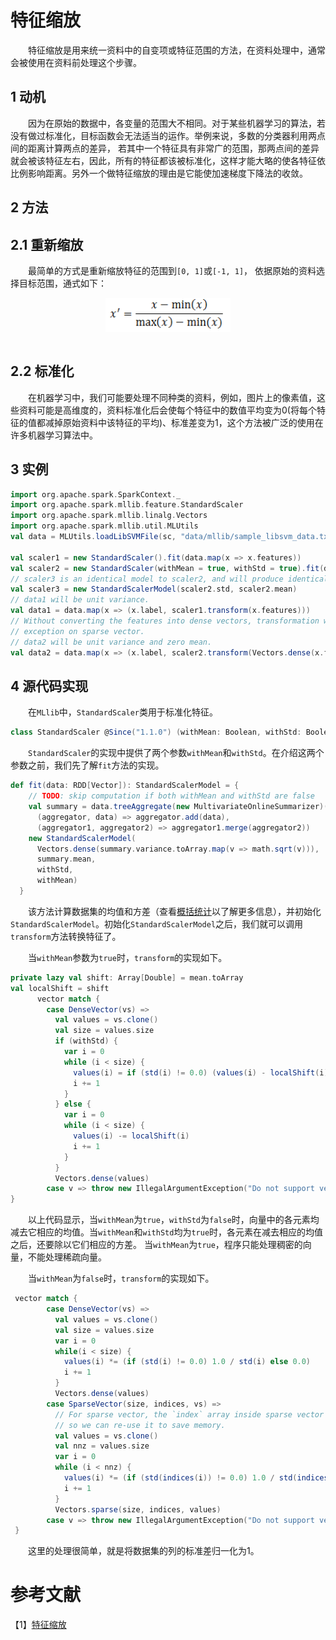 # 特征缩放

&emsp;&emsp;特征缩放是用来统一资料中的自变项或特征范围的方法，在资料处理中，通常会被使用在资料前处理这个步骤。

## 1 动机

&emsp;&emsp;因为在原始的数据中，各变量的范围大不相同。对于某些机器学习的算法，若没有做过标准化，目标函数会无法适当的运作。举例来说，多数的分类器利用两点间的距离计算两点的差异，
若其中一个特征具有非常广的范围，那两点间的差异就会被该特征左右，因此，所有的特征都该被标准化，这样才能大略的使各特征依比例影响距离。另外一个做特征缩放的理由是它能使加速梯度下降法的收敛。

## 2 方法

## 2.1 重新缩放

&emsp;&emsp;最简单的方式是重新缩放特征的范围到`[0, 1]`或`[-1, 1]`， 依据原始的资料选择目标范围，通式如下：

<div  align="center"><img src="imgs/3.1.png" width = "200" height = "55" alt="3.1" align="center" /></div><br>

## 2.2 标准化

&emsp;&emsp;在机器学习中，我们可能要处理不同种类的资料，例如，图片上的像素值，这些资料可能是高维度的，资料标准化后会使每个特征中的数值平均变为0(将每个特征的值都减掉原始资料中该特征的平均)、标准差变为1，这个方法被广泛的使用在许多机器学习算法中。

## 3 实例

```scala
import org.apache.spark.SparkContext._
import org.apache.spark.mllib.feature.StandardScaler
import org.apache.spark.mllib.linalg.Vectors
import org.apache.spark.mllib.util.MLUtils
val data = MLUtils.loadLibSVMFile(sc, "data/mllib/sample_libsvm_data.txt")

val scaler1 = new StandardScaler().fit(data.map(x => x.features))
val scaler2 = new StandardScaler(withMean = true, withStd = true).fit(data.map(x => x.features))
// scaler3 is an identical model to scaler2, and will produce identical transformations
val scaler3 = new StandardScalerModel(scaler2.std, scaler2.mean)
// data1 will be unit variance.
val data1 = data.map(x => (x.label, scaler1.transform(x.features)))
// Without converting the features into dense vectors, transformation with zero mean will raise
// exception on sparse vector.
// data2 will be unit variance and zero mean.
val data2 = data.map(x => (x.label, scaler2.transform(Vectors.dense(x.features.toArray))))
```

## 4 源代码实现

&emsp;&emsp;在`MLlib`中，`StandardScaler`类用于标准化特征。

```scala
class StandardScaler @Since("1.1.0") (withMean: Boolean, withStd: Boolean)
```
&emsp;&emsp;`StandardScaler`的实现中提供了两个参数`withMean`和`withStd`。在介绍这两个参数之前，我们先了解`fit`方法的实现。

```scala
def fit(data: RDD[Vector]): StandardScalerModel = {
    // TODO: skip computation if both withMean and withStd are false
    val summary = data.treeAggregate(new MultivariateOnlineSummarizer)(
      (aggregator, data) => aggregator.add(data),
      (aggregator1, aggregator2) => aggregator1.merge(aggregator2))
    new StandardScalerModel(
      Vectors.dense(summary.variance.toArray.map(v => math.sqrt(v))),
      summary.mean,
      withStd,
      withMean)
  }
```
&emsp;&emsp;该方法计算数据集的均值和方差（查看[概括统计](../基本统计/summary-statistics.md)以了解更多信息），并初始化`StandardScalerModel`。初始化`StandardScalerModel`之后，我们就可以调用`transform`方法转换特征了。

&emsp;&emsp;当`withMean`参数为`true`时，`transform`的实现如下。

```scala
private lazy val shift: Array[Double] = mean.toArray
val localShift = shift
      vector match {
        case DenseVector(vs) =>
          val values = vs.clone()
          val size = values.size
          if (withStd) {
            var i = 0
            while (i < size) {
              values(i) = if (std(i) != 0.0) (values(i) - localShift(i)) * (1.0 / std(i)) else 0.0
              i += 1
            }
          } else {
            var i = 0
            while (i < size) {
              values(i) -= localShift(i)
              i += 1
            }
          }
          Vectors.dense(values)
        case v => throw new IllegalArgumentException("Do not support vector type " + v.getClass)
}
```
&emsp;&emsp;以上代码显示，当`withMean`为`true`，`withStd`为`false`时，向量中的各元素均减去它相应的均值。当`withMean`和`withStd`均为`true`时，各元素在减去相应的均值之后，还要除以它们相应的方差。
当`withMean`为`true`，程序只能处理稠密的向量，不能处理稀疏向量。

&emsp;&emsp;当`withMean`为`false`时，`transform`的实现如下。

```scala
 vector match {
        case DenseVector(vs) =>
          val values = vs.clone()
          val size = values.size
          var i = 0
          while(i < size) {
            values(i) *= (if (std(i) != 0.0) 1.0 / std(i) else 0.0)
            i += 1
          }
          Vectors.dense(values)
        case SparseVector(size, indices, vs) =>
          // For sparse vector, the `index` array inside sparse vector object will not be changed,
          // so we can re-use it to save memory.
          val values = vs.clone()
          val nnz = values.size
          var i = 0
          while (i < nnz) {
            values(i) *= (if (std(indices(i)) != 0.0) 1.0 / std(indices(i)) else 0.0)
            i += 1
          }
          Vectors.sparse(size, indices, values)
        case v => throw new IllegalArgumentException("Do not support vector type " + v.getClass)
 }
```

&emsp;&emsp;这里的处理很简单，就是将数据集的列的标准差归一化为1。

# 参考文献

【1】[特征缩放](https://zh.wikipedia.org/wiki/%E7%89%B9%E5%BE%B5%E7%B8%AE%E6%94%BE)



